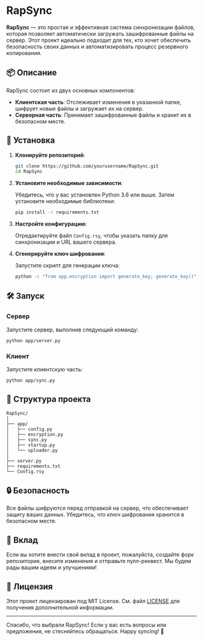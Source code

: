 # RapSync

**RapSync** — это простая и эффективная система синхронизации файлов, которая позволяет автоматически загружать зашифрованные файлы на сервер. Этот проект идеально подходит для тех, кто хочет обеспечить безопасность своих данных и автоматизировать процесс резервного копирования.

## 📦 Описание

RapSync состоит из двух основных компонентов:

- **Клиентская часть**: Отслеживает изменения в указанной папке, шифрует новые файлы и загружает их на сервер.
- **Серверная часть**: Принимает зашифрованные файлы и хранит их в безопасном месте.

## 🚀 Установка

1. **Клонируйте репозиторий**:

   ```bash
   git clone https://github.com/yourusername/RapSync.git
   cd RapSync
   ```

2. **Установите необходимые зависимости**:

   Убедитесь, что у вас установлен Python 3.6 или выше. Затем установите необходимые библиотеки:

   ```bash
   pip install -r requirements.txt
   ```

3. **Настройте конфигурацию**:

   Отредактируйте файл `Config.rsy`, чтобы указать папку для синхронизации и URL вашего сервера.

4. **Сгенерируйте ключ шифрования**:

   Запустите скрипт для генерации ключа:

   ```bash
   python -c "from app.encryption import generate_key; generate_key()"
   ```

## 🛠️ Запуск

### Сервер

Запустите сервер, выполнив следующий команду:

```bash
python app/server.py
```

### Клиент

Запустите клиентскую часть:

```bash
python app/sync.py
```

## 📂 Структура проекта

```
RapSync/
│
├── app/
│   ├── config.py
│   ├── encryption.py
│   ├── sync.py
│   ├── startup.py
│   └── uploader.py
│
├── server.py
├── requirements.txt
└── Config.rsy
```

## 🔒 Безопасность

Все файлы шифруются перед отправкой на сервер, что обеспечивает защиту ваших данных. Убедитесь, что ключ шифрования хранится в безопасном месте.

## 🤝 Вклад

Если вы хотите внести свой вклад в проект, пожалуйста, создайте форк репозитория, внесите изменения и отправьте пулл-реквест. Мы будем рады вашим идеям и улучшениям!

## 📄 Лицензия

Этот проект лицензирован под MIT License. См. файл [LICENSE](LICENSE) для получения дополнительной информации.

---

Спасибо, что выбрали RapSync! Если у вас есть вопросы или предложения, не стесняйтесь обращаться. Happy syncing! 🎉

